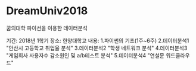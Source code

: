 # DreamUniv2018
꿈의대학 파이선을 이용한 데이터분석

기간: 2018년 1학기
장소: 한양대학교
내용:
1.파이썬의 기초(1주~6주)
2.데이터분석1 "안산시 고등학교 취업율 분석"
3.데이터분석2 "학생 네트워크 분석"
4.데이터분석3 "게임회사 사용자수 감소원인 및 a/b테스트 분석"
5.데이터분석4 "연설문 워드클라우드"
